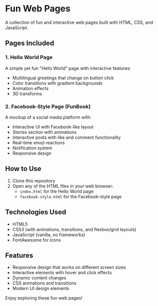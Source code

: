 # Fun Web Pages

A collection of fun and interactive web pages built with HTML, CSS, and JavaScript.

## Pages Included

### 1. Hello World Page
A simple yet fun "Hello World" page with interactive features:
- Multilingual greetings that change on button click
- Color transitions with gradient backgrounds
- Animation effects
- 3D transforms

### 2. Facebook-Style Page (FunBook)
A mockup of a social media platform with:
- Interactive UI with Facebook-like layout
- Stories section with animations
- Interactive posts with like and comment functionality
- Real-time emoji reactions
- Notification system
- Responsive design

## How to Use

1. Clone this repository
2. Open any of the HTML files in your web browser:
   - `index.html` for the Hello World page
   - `facebook-style.html` for the Facebook-style page

## Technologies Used

- HTML5
- CSS3 (with animations, transitions, and flexbox/grid layouts)
- JavaScript (vanilla, no frameworks)
- FontAwesome for icons

## Features

- Responsive design that works on different screen sizes
- Interactive elements with hover and click effects
- Dynamic content changes
- CSS animations and transitions
- Modern UI design elements

Enjoy exploring these fun web pages!
